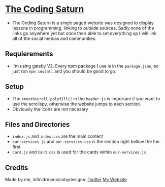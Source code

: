 # [The Coding Saturn](https://bruce-hopkins-jr.github.io/Coding-Saturn/)

* The Coding Saturn is a single paged website was designed to display lessons in programming, linking to outside sources. Sadly none of the links go anywhere yet but once their able to set everything up I will link all of the social medias and communities.

## Requierements 

* I'm using gatsby V2. Every npm package I use is in the `package.json`, so just run `npm install` and you should be good to go. 

## Setup

* The `smoothscroll.polyfill()` in the `header.js` is important if you want to use the scrollspy, otherwise the website jumps to each section.
* Obviously the icons are not necesary

## Files and Directories

* `index.js` and `index.css` are the main content
* `our-services.js` and `our-services.css` is the section right bellow the the first. 
* `Card.js` and `Card.css` is used for the cards within `our-services.js`



## Credits
Made by me, infinidreams\cobydesigns: 
[Twitter](https://twitter.com/InfiniDreams1/) 
[My Website](http://cobydesigns.budgetchamp.net/)


